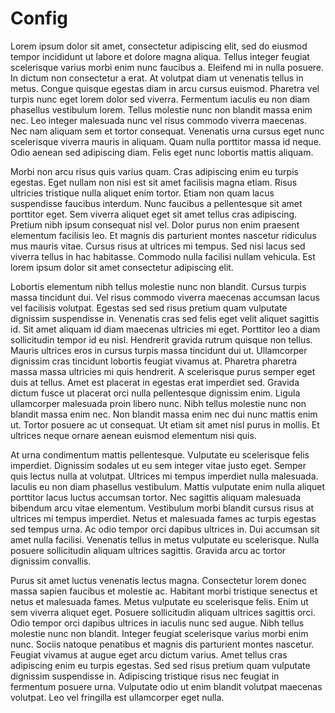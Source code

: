 # Config

Lorem ipsum dolor sit amet, consectetur adipiscing elit, sed do eiusmod tempor incididunt ut labore et dolore magna aliqua. Tellus integer feugiat scelerisque varius morbi enim nunc faucibus a. Eleifend mi in nulla posuere. In dictum non consectetur a erat. At volutpat diam ut venenatis tellus in metus. Congue quisque egestas diam in arcu cursus euismod. Pharetra vel turpis nunc eget lorem dolor sed viverra. Fermentum iaculis eu non diam phasellus vestibulum lorem. Tellus molestie nunc non blandit massa enim nec. Leo integer malesuada nunc vel risus commodo viverra maecenas. Nec nam aliquam sem et tortor consequat. Venenatis urna cursus eget nunc scelerisque viverra mauris in aliquam. Quam nulla porttitor massa id neque. Odio aenean sed adipiscing diam. Felis eget nunc lobortis mattis aliquam.

Morbi non arcu risus quis varius quam. Cras adipiscing enim eu turpis egestas. Eget nullam non nisi est sit amet facilisis magna etiam. Risus ultricies tristique nulla aliquet enim tortor. Etiam non quam lacus suspendisse faucibus interdum. Nunc faucibus a pellentesque sit amet porttitor eget. Sem viverra aliquet eget sit amet tellus cras adipiscing. Pretium nibh ipsum consequat nisl vel. Dolor purus non enim praesent elementum facilisis leo. Et magnis dis parturient montes nascetur ridiculus mus mauris vitae. Cursus risus at ultrices mi tempus. Sed nisi lacus sed viverra tellus in hac habitasse. Commodo nulla facilisi nullam vehicula. Est lorem ipsum dolor sit amet consectetur adipiscing elit.

Lobortis elementum nibh tellus molestie nunc non blandit. Cursus turpis massa tincidunt dui. Vel risus commodo viverra maecenas accumsan lacus vel facilisis volutpat. Egestas sed sed risus pretium quam vulputate dignissim suspendisse in. Venenatis cras sed felis eget velit aliquet sagittis id. Sit amet aliquam id diam maecenas ultricies mi eget. Porttitor leo a diam sollicitudin tempor id eu nisl. Hendrerit gravida rutrum quisque non tellus. Mauris ultrices eros in cursus turpis massa tincidunt dui ut. Ullamcorper dignissim cras tincidunt lobortis feugiat vivamus at. Pharetra pharetra massa massa ultricies mi quis hendrerit. A scelerisque purus semper eget duis at tellus. Amet est placerat in egestas erat imperdiet sed. Gravida dictum fusce ut placerat orci nulla pellentesque dignissim enim. Ligula ullamcorper malesuada proin libero nunc. Nibh tellus molestie nunc non blandit massa enim nec. Non blandit massa enim nec dui nunc mattis enim ut. Tortor posuere ac ut consequat. Ut etiam sit amet nisl purus in mollis. Et ultrices neque ornare aenean euismod elementum nisi quis.

At urna condimentum mattis pellentesque. Vulputate eu scelerisque felis imperdiet. Dignissim sodales ut eu sem integer vitae justo eget. Semper quis lectus nulla at volutpat. Ultrices mi tempus imperdiet nulla malesuada. Iaculis eu non diam phasellus vestibulum. Mattis vulputate enim nulla aliquet porttitor lacus luctus accumsan tortor. Nec sagittis aliquam malesuada bibendum arcu vitae elementum. Vestibulum morbi blandit cursus risus at ultrices mi tempus imperdiet. Netus et malesuada fames ac turpis egestas sed tempus urna. Ac odio tempor orci dapibus ultrices in. Dui accumsan sit amet nulla facilisi. Venenatis tellus in metus vulputate eu scelerisque. Nulla posuere sollicitudin aliquam ultrices sagittis. Gravida arcu ac tortor dignissim convallis.

Purus sit amet luctus venenatis lectus magna. Consectetur lorem donec massa sapien faucibus et molestie ac. Habitant morbi tristique senectus et netus et malesuada fames. Metus vulputate eu scelerisque felis. Enim ut sem viverra aliquet eget. Posuere sollicitudin aliquam ultrices sagittis orci. Odio tempor orci dapibus ultrices in iaculis nunc sed augue. Nibh tellus molestie nunc non blandit. Integer feugiat scelerisque varius morbi enim nunc. Sociis natoque penatibus et magnis dis parturient montes nascetur. Feugiat vivamus at augue eget arcu dictum varius. Amet tellus cras adipiscing enim eu turpis egestas. Sed sed risus pretium quam vulputate dignissim suspendisse in. Adipiscing tristique risus nec feugiat in fermentum posuere urna. Vulputate odio ut enim blandit volutpat maecenas volutpat. Leo vel fringilla est ullamcorper eget nulla.
